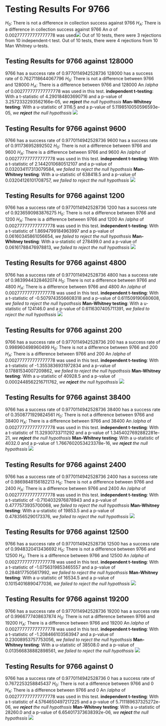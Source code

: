 # Testing Results For 9766 
$H_{0}$: There is not a difference in collection success against 9766 
$H_{A}$: There is a difference in collection success against 9766
An $\alpha$ of 0.002777777777777778 was used![](images/9766_against_all_SignalRate.png) 
Out of 10 tests, there were 3 rejections from 10 independent-t test.
Out of 10 tests, there were 4 rejections from 10 Man Whitney u-tests.
## Testing Results for 9766 against 128000 
9766 has a success rate of 0.9770114942528736
128000 has a success rate of 0.7627118644067796
$H_{0}$: There is not a difference between 9766 and 128000
$H_{A}$: There is a difference between 9766 and 128000
An $/alpha$ of 0.002777777777777778 was used in this test.
__independent t-testing__: With a t-statistic of 4.290184803690716 and a p-value of 3.2572332293562166e-05, _we **reject** the null hypothssis_
__Man-Whitney testing__: With a u-statistic of 3116.5 and a p-value of 5.1198510050596593e-05, _we **reject** the null hypothssis_
![](images/9766_against_128000.png) 
## Testing Results for 9766 against 9600 
9766 has a success rate of 0.9770114942528736
9600 has a success rate of 0.911736952892502
$H_{0}$: There is not a difference between 9766 and 9600
$H_{A}$: There is a difference between 9766 and 9600
An $/alpha$ of 0.002777777777777778 was used in this test.
__independent t-testing__: With a t-statistic of 2.1442010680512107 and a p-value of 0.032034117313079584, _we failed to reject the null hypothssis_
__Man-Whitney testing__: With a u-statistic of 638418.5 and a p-value of 0.03204126101708757, _we failed to reject the null hypothssis_
![](images/9766_against_9600.png) 
## Testing Results for 9766 against 1200 
9766 has a success rate of 0.9770114942528736
1200 has a success rate of 0.9236590983876275
$H_{0}$: There is not a difference between 9766 and 1200
$H_{A}$: There is a difference between 9766 and 1200
An $/alpha$ of 0.002777777777777778 was used in this test.
__independent t-testing__: With a t-statistic of 1.8694799184963997 and a p-value of 0.06160345861056654, _we failed to reject the null hypothssis_
__Man-Whitney testing__: With a u-statistic of 278499.0 and a p-value of 0.06161788476978813, _we failed to reject the null hypothssis_
![](images/9766_against_1200.png) 
## Testing Results for 9766 against 4800 
9766 has a success rate of 0.9770114942528736
4800 has a success rate of 0.9839944328462074
$H_{0}$: There is not a difference between 9766 and 4800
$H_{A}$: There is a difference between 9766 and 4800
An $/alpha$ of 0.002777777777777778 was used in this test.
__independent t-testing__: With a t-statistic of -0.5079743556608318 and a p-value of 0.611509190680608, _we failed to reject the null hypothssis_
__Man-Whitney testing__: With a u-statistic of 124146.0 and a p-value of 0.6116307405711391, _we failed to reject the null hypothssis_
![](images/9766_against_4800.png) 
## Testing Results for 9766 against 200 
9766 has a success rate of 0.9770114942528736
200 has a success rate of 0.998960498960499
$H_{0}$: There is not a difference between 9766 and 200
$H_{A}$: There is a difference between 9766 and 200
An $/alpha$ of 0.002777777777777778 was used in this test.
__independent t-testing__: With a t-statistic of -1.3553836931972834 and a p-value of 0.17881534007209862, _we failed to reject the null hypothssis_
__Man-Whitney testing__: With a u-statistic of 40928.5 and a p-value of 0.0002448562216711762, _we **reject** the null hypothssis_
![](images/9766_against_200.png) 
## Testing Results for 9766 against 38400 
9766 has a success rate of 0.9770114942528736
38400 has a success rate of 0.3508771929824561
$H_{0}$: There is not a difference between 9766 and 38400
$H_{A}$: There is a difference between 9766 and 38400
An $/alpha$ of 0.002777777777777778 was used in this test.
__independent t-testing__: With a t-statistic of 11.32930733711292 and a p-value of 1.3454027692882281e-21, _we **reject** the null hypothssis_
__Man-Whitney testing__: With a u-statistic of 4032.0 and a p-value of 1.7667602053423378e-16, _we **reject** the null hypothssis_
![](images/9766_against_38400.png) 
## Testing Results for 9766 against 2400 
9766 has a success rate of 0.9770114942528736
2400 has a success rate of 0.9869848156182213
$H_{0}$: There is not a difference between 9766 and 2400
$H_{A}$: There is a difference between 9766 and 2400
An $/alpha$ of 0.002777777777777778 was used in this test.
__independent t-testing__: With a t-statistic of -0.7104032976878943 and a p-value of 0.4777573935700068, _we failed to reject the null hypothssis_
__Man-Whitney testing__: With a u-statistic of 19853.5 and a p-value of 0.4783565290173376, _we failed to reject the null hypothssis_
![](images/9766_against_2400.png) 
## Testing Results for 9766 against 12500 
9766 has a success rate of 0.9770114942528736
12500 has a success rate of 0.9948320413436692
$H_{0}$: There is not a difference between 9766 and 12500
$H_{A}$: There is a difference between 9766 and 12500
An $/alpha$ of 0.002777777777777778 was used in this test.
__independent t-testing__: With a t-statistic of -1.0756319853465557 and a p-value of 0.2848177505617992, _we failed to reject the null hypothssis_
__Man-Whitney testing__: With a u-statistic of 16534.5 and a p-value of 0.10154016890477036, _we failed to reject the null hypothssis_
![](images/9766_against_12500.png) 
## Testing Results for 9766 against 19200 
9766 has a success rate of 0.9770114942528736
19200 has a success rate of 0.9966777408637874
$H_{0}$: There is not a difference between 9766 and 19200
$H_{A}$: There is a difference between 9766 and 19200
An $/alpha$ of 0.002777777777777778 was used in this test.
__independent t-testing__: With a t-statistic of -1.208466103563947 and a p-value of 0.23008953757753056, _we failed to reject the null hypothssis_
__Man-Whitney testing__: With a u-statistic of 38508.0 and a p-value of 0.013566838882898561, _we failed to reject the null hypothssis_
![](images/9766_against_19200.png) 
## Testing Results for 9766 against 0 
9766 has a success rate of 0.9770114942528736
0 has a success rate of 0.7672253258845437
$H_{0}$: There is not a difference between 9766 and 0
$H_{A}$: There is a difference between 9766 and 0
An $/alpha$ of 0.002777777777777778 was used in this test.
__independent t-testing__: With a t-statistic of 4.5764650497217225 and a p-value of 5.711189637325272e-06, _we **reject** the null hypothssis_
__Man-Whitney testing__: With a u-statistic of 28260.0 and a p-value of 6.654017373638392e-06, _we **reject** the null hypothssis_
![](images/9766_against_0.png) 

